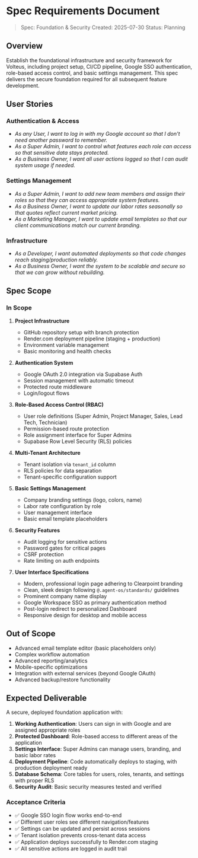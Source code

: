 # Spec Requirements Document

> Spec: Foundation & Security
> Created: 2025-07-30
> Status: Planning

## Overview

Establish the foundational infrastructure and security framework for Volteus, including project setup, CI/CD pipeline, Google SSO authentication, role-based access control, and basic settings management. This spec delivers the secure foundation required for all subsequent feature development.

## User Stories

### Authentication & Access
- *As any User, I want to log in with my Google account so that I don't need another password to remember.*
- *As a Super Admin, I want to control what features each role can access so that sensitive data stays protected.*
- *As a Business Owner, I want all user actions logged so that I can audit system usage if needed.*

### Settings Management
- *As a Super Admin, I want to add new team members and assign their roles so that they can access appropriate system features.*
- *As a Business Owner, I want to update our labor rates seasonally so that quotes reflect current market pricing.*
- *As a Marketing Manager, I want to update email templates so that our client communications match our current branding.*

### Infrastructure
- *As a Developer, I want automated deployments so that code changes reach staging/production reliably.*
- *As a Business Owner, I want the system to be scalable and secure so that we can grow without rebuilding.*

## Spec Scope

### In Scope
1. **Project Infrastructure**
   - GitHub repository setup with branch protection
   - Render.com deployment pipeline (staging + production)
   - Environment variable management
   - Basic monitoring and health checks

2. **Authentication System**
   - Google OAuth 2.0 integration via Supabase Auth
   - Session management with automatic timeout
   - Protected route middleware
   - Login/logout flows

3. **Role-Based Access Control (RBAC)**
   - User role definitions (Super Admin, Project Manager, Sales, Lead Tech, Technician)
   - Permission-based route protection
   - Role assignment interface for Super Admins
   - Supabase Row Level Security (RLS) policies

4. **Multi-Tenant Architecture**
   - Tenant isolation via `tenant_id` column
   - RLS policies for data separation
   - Tenant-specific configuration support

5. **Basic Settings Management**
   - Company branding settings (logo, colors, name)
   - Labor rate configuration by role
   - User management interface
   - Basic email template placeholders

6. **Security Features**
   - Audit logging for sensitive actions
   - Password gates for critical pages
   - CSRF protection
   - Rate limiting on auth endpoints

7. **User Interface Specifications**
   - Modern, professional login page adhering to Clearpoint branding
   - Clean, sleek design following `@.agent-os/standards/` guidelines
   - Prominent company name display
   - Google Workspace SSO as primary authentication method
   - Post-login redirect to personalized Dashboard
   - Responsive design for desktop and mobile access

## Out of Scope

- Advanced email template editor (basic placeholders only)
- Complex workflow automation
- Advanced reporting/analytics
- Mobile-specific optimizations
- Integration with external services (beyond Google OAuth)
- Advanced backup/restore functionality

## Expected Deliverable

A secure, deployed foundation application with:

1. **Working Authentication**: Users can sign in with Google and are assigned appropriate roles
2. **Protected Dashboard**: Role-based access to different areas of the application
3. **Settings Interface**: Super Admins can manage users, branding, and basic labor rates
4. **Deployment Pipeline**: Code automatically deploys to staging, with production deployment ready
5. **Database Schema**: Core tables for users, roles, tenants, and settings with proper RLS
6. **Security Audit**: Basic security measures tested and verified

### Acceptance Criteria
- ✅ Google SSO login flow works end-to-end
- ✅ Different user roles see different navigation/features
- ✅ Settings can be updated and persist across sessions
- ✅ Tenant isolation prevents cross-tenant data access
- ✅ Application deploys successfully to Render.com staging
- ✅ All sensitive actions are logged in audit trail